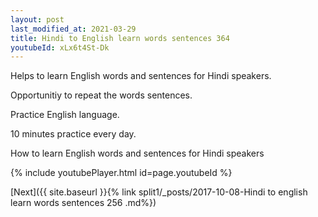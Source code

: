 ```yaml
---
layout: post
last_modified_at: 2021-03-29
title: Hindi to English learn words sentences 364 
youtubeId: xLx6t4St-Dk
---
```

 
 
Helps to learn English words and sentences for Hindi speakers.

Opportunitiy to repeat the words sentences. 

Practice English language. 
 
10 minutes practice every day. 
 
How to learn English words and sentences for Hindi speakers 
 
{% include youtubePlayer.html id=page.youtubeId %}
 
 
[Next]({{ site.baseurl }}{% link  split1/_posts/2017-10-08-Hindi to english learn words sentences 256 .md%})
 
